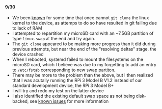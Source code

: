 
#### 9/30

* We been [known](known_issues.html) for some time that once cannot `git clone` the linux kernel to the device, as attemps to do so have resulted in git failing due to lack of RAM
* I attempted to repartition my microSD card with an ~7.5GB partition of type `linux-swap` at the end and try again.
* The `git clone` appeared to be making more progress than it did during previous attempts, but near the end of the "resolving deltas" stage, the device crashed
* When I rebooted, systemd failed to mount the filesystems on the microSD card, which I believe was due to my forgetting to add an entry to `/etc/fstab` corresponding to new swap partiton.
* There may be more to the problem than the above, but I then realized that I was acutally running the RPi 3 Model B V1.2 instead of our standard development device, the RPi 3 Model B+
* I will try and redo my test on the latter device
* I also identified the existing default swap space as not being disk-backed, see [known issues](known_issues.html) for more information
